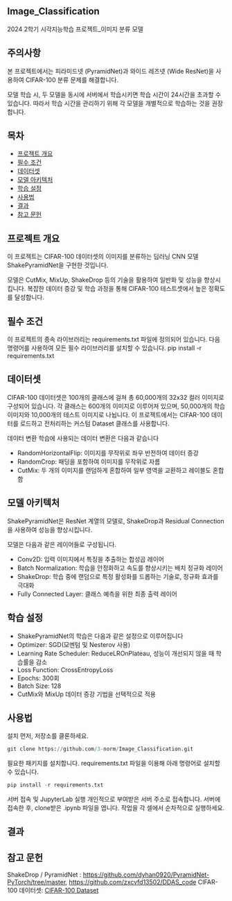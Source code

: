 ## Image_Classification
2024 2학기 시각지능학습 프로젝트_이미지 분류 모델

## 주의사항
본 프로젝트에서는 피라미드넷 (PyramidNet)과 와이드 레즈넷 (Wide ResNet)을 사용하여 CIFAR-100 분류 문제를 해결합니다.

모델 학습 시, 두 모델을 동시에 서버에서 학습시키면 학습 시간이 24시간을 초과할 수 있습니다. 따라서 학습 시간을 관리하기 위해 각 모델을 개별적으로 학습하는 것을 권장합니다.

## 목차
- [프로젝트 개요](#프로젝트-개요)
- [필수 조건](#필수-조건)
- [데이터셋](#데이터셋)
- [모델 아키텍처](#모델-아키텍처)
- [학습 설정](#학습-설정)
- [사용법](#사용법)
- [결과](#결과)
- [참고 문헌](#참고-문헌)

## 프로젝트 개요
이 프로젝트는 CIFAR-100 데이터셋의 이미지를 분류하는 딥러닝 CNN 모델 ShakePyramidNet을 구현한 것입니다. 

모델은 CutMix, MixUp, ShakeDrop 등의 기술을 활용하여 일반화 및 성능을 향상시킵니다. 복잡한 데이터 증강 및 학습 과정을 통해 CIFAR-100 테스트셋에서 높은 정확도를 달성합니다.



## 필수 조건
이 프로젝트의 종속 라이브러리는 requirements.txt 파일에 정의되어 있습니다. 다음 명령어를 사용하여 모든 필수 라이브러리를 설치할 수 있습니다.
pip install -r requirements.txt



## 데이터셋
CIFAR-100 데이터셋은 100개의 클래스에 걸쳐 총 60,000개의 32x32 컬러 이미지로 구성되어 있습니다. 각 클래스는 600개의 이미지로 이루어져 있으며, 50,000개의 학습 이미지와 10,000개의 테스트 이미지로 나뉩니다. 이 프로젝트에서는 CIFAR-100 데이터를 로드하고 전처리하는 커스텀 Dataset 클래스를 사용합니다.

데이터 변환
학습에 사용되는 데이터 변환은 다음과 같습니다


- RandomHorizontalFlip: 이미지를 무작위로 좌우 반전하여 데이터 증강
- RandomCrop: 패딩을 포함하여 이미지를 무작위로 자름
- CutMix: 두 개의 이미지를 랜덤하게 혼합하여 일부 영역을 교환하고 레이블도 혼합함



## 모델 아키텍처
ShakePyramidNet은 ResNet 계열의 모델로, ShakeDrop과 Residual Connection을 사용하여 성능을 향상시킵니다. 

모델은 다음과 같은 레이어들로 구성됩니다.
- Conv2D: 입력 이미지에서 특징을 추출하는 합성곱 레이어
- Batch Normalization: 학습을 안정화하고 속도를 향상시키는 배치 정규화 레이어
- ShakeDrop: 학습 중에 랜덤으로 특정 활성화를 드롭하는 기술로, 정규화 효과를 극대화
- Fully Connected Layer: 클래스 예측을 위한 최종 출력 레이어



## 학습 설정
- ShakePyramidNet의 학습은 다음과 같은 설정으로 이루어집니다
- Optimizer: SGD(모멘텀 및 Nesterov 사용)
- Learning Rate Scheduler: ReduceLROnPlateau, 성능이 개선되지 않을 때 학습률을 감소
- Loss Function: CrossEntropyLoss
- Epochs: 300회
- Batch Size: 128
- CutMix와 MixUp 데이터 증강 기법을 선택적으로 적용



## 사용법
설치
먼저, 저장소를 클론하세요.
```python
git clone https://github.com/3-norm/Image_Classification.git
```

필요한 패키지를 설치합니다. requirements.txt 파일을 이용해 아래 명령어로 설치할 수 있습니다.

```python
pip install -r requirements.txt
```


서버 접속 및 JupyterLab 실행
개인적으로 부여받은 서버 주소로 접속합니다.
서버에 접속한 후, clone받은 .ipynb 파일을 엽니다.
작업을 각 셀에서 순차적으로 실행하세요.


## 결과



## 참고 문헌
ShakeDrop / PyramidNet : https://github.com/dyhan0920/PyramidNet-PyTorch/tree/master, https://github.com/zxcvfd13502/DDAS_code
CIFAR-100 데이터셋: [CIFAR-100 Dataset](https://www.cs.toronto.edu/~kriz/cifar.html)
